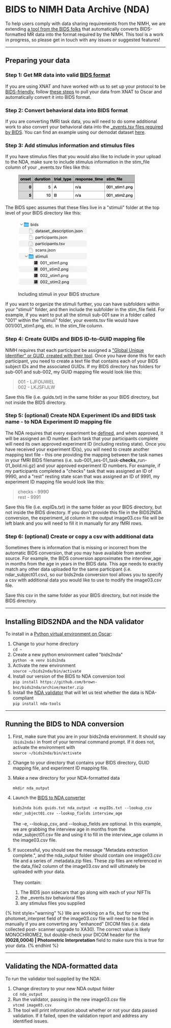 # BIDS to NIMH Data Archive (NDA)

To help users comply with data sharing requirements from the NIMH, we are extending [a tool from the BIDS folks](https://github.com/bids-standard/bids2nda) that automatically converts BIDS-formatted MR data into the format required by the NIMH.  This tool is a work in progress, so please get in touch with any issues or suggested features!

***

## Preparing your data

### Step 1: Get MR data into valid [BIDS format](https://bids-specification.readthedocs.io/en/stable/)

If you are using XNAT and have worked with us to set up your protocol to be [BIDS-friendly](../xnat/bids-compliant-protocols.md), follow [these steps](../xnat-to-bids-intro/using-oscar/oscar-utility-script/) to pull your data from XNAT to Oscar and automatically convert it into BIDS format.&#x20;

### Step 2: Convert behavioral data into BIDS format

If you are converting fMRI task data, you will need to do some additional work to also convert your behavioral data into the [\_events.tsv files required by BIDS](https://bids-specification.readthedocs.io/en/stable/modality-specific-files/task-events.html). You can find an example using our demodat dataset [here](../demo-dataset/basic-analysis-example-checks-task.md#step-2-extract-stimulus-timing-information-from-stimulus-presentation-output-files).&#x20;

### Step 3: Add stimulus information and stimulus files

If you have stimulus files that you would also like to include in your upload to the NDA, make sure to include stimulus information in the stim\_file column of your \_events.tsv files like this:

<figure><img src="../.gitbook/assets/Screenshot 2024-04-03 at 3.33.53 PM.png" alt=""><figcaption></figcaption></figure>

The BIDS spec assumes that these files live in a "stimuli" folder at the top level of your BIDS directory like this:&#x20;

<figure><img src="../.gitbook/assets/Screenshot 2024-04-03 at 3.38.36 PM.png" alt=""><figcaption><p>Including stimuli in your BIDS structure</p></figcaption></figure>

If you want to organize the stimuli further, you can have subfolders within your "stimuli" folder, and then include the subfolder in the stim\_file field. For example, if you want to put all the stimuli sub-001 saw in a folder called "001" within the "stimuli" folder, your events.tsv file would have 001/001\_stim1.png, etc. in the stim\_file column.

### Step 4: Create GUIDs and BIDS ID-to-GUID mapping file

NIMH requires that each participant be assigned a ["Global Unique Identifier" or GUID, created with their tool](https://nda.nih.gov/nda/nda-tools). Once you have done this for each participant, you need to create a text file that contains each of your BIDS subject IDs and the associated GUIDs. If my BIDS directory has folders for sub-001 and sub-002, my GUID mapping file would look like this:

> 001 - LJFOIJWEL\
> 002 - LKJSFIJLW

Save this file (i.e. guids.txt) in the same folder as your BIDS directory, but not inside the BIDS directory.

### Step 5: (optional) Create NDA Experiment IDs and BIDS task name - to NDA Experiment ID mapping file

The NDA requires that every experiment be [defined](https://nda.nih.gov/nda/tutorials/data-submission?chapter=experiment-id), and when approved, it will be assigned an ID number. Each task that your participants complete will need its own approved experiment ID (including resting state). Once you have received your experiment ID(s), you will need to create another mapping text file - this one providing the mapping between the task names in your fMRI BIDS filenames (i.e. sub-001\_ses-01\_task-**checks**\_run-01\_bold.nii.gz) and your approved experiment ID numbers. For example, if my participants completed a "checks" task that was assigned an ID of 9990, and a "rest" resting state scan that was assigned an ID of 9991, my experiment ID mapping file would look like this:

> checks - 9990\
> rest - 9991

Save this file (i.e. expIDs.txt) in the same folder as your BIDS directory, but not inside the BIDS directory. If you don't provide this file in the BIDS2NDA conversion, the experiment\_id column in the output image03.csv file will be left blank and you will need to fill it in manually for any fMRI rows.

### Step 6: (optional) Create or copy a csv with additional data

Sometimes there is information that is missing or incorrect from the automatic BIDS conversion, that you may have available from another source. For example, the BIDS conversion approximates the interview\_age in months from the age in years in the BIDS data. This age needs to exactly match any other data uploaded for the same participant (i.e. ndar\_subject01.csv), so our bids2nda conversion tool allows you to specify a csv with additional data you would like to use to modify the image03.csv file.

Save this csv in the same folder as your BIDS directory, but not inside the BIDS directory.

***

## Installing BIDS2NDA and the NDA validator

To install in a [Python virtual environment on Oscar](https://docs.ccv.brown.edu/oscar/software/python-installs#using-python-enviroments-venv):

1. Change to your home directory\
   `cd ~`&#x20;
2. Create a new python environment called "bids2nda"\
   `python -m venv bids2nda`&#x20;
3. Activate the new environment\
   `source ~/bids2nda/bin/activate`&#x20;
4. Install our version of the BIDS to NDA conversion tool\
   `pip install https://github.com/brown-bnc/bids2nda/archive/master.zip`&#x20;
5. Install the [NDA validator](https://github.com/NDAR/nda-tools/tree/main) that will let us test whether the data is NDA-compliant\
   `pip install nda-tools`

***

## Running the BIDS to NDA conversion

1. First, make sure that you are in your bids2nda environment. It should say `(bids2nda)` in front of your terminal command prompt. If it does not, activate the environment with  \
   `source ~/bids2nda/bin/activate`
2. Change to your directory that contains your BIDS directory, GUID mapping file, and experiment ID mapping file.
3.  Make a new directory for your NDA-formatted data

    `mkdir nda_output`
4.  Launch the [BIDS to NDA converter](https://github.com/brown-bnc/bids2nda?tab=readme-ov-file#bids2nda)

    `bids2nda bids guids.txt nda_output -e expIDs.txt --lookup_csv ndar_subject01.csv --lookup_fields interview_age`\
    \
    The -e, --lookup\_csv, and --lookup\_fields are optional. In this example, we are grabbing the interview age in months from the ndar\_subject01.csv file and using it to fill in the interview\_age column in the image03.csv file.
5. If successful, you should see the message "Metadata extraction complete.", and the nda\_output folder should contain one image03.csv file and a series of .metadata.zip files. These zip files are referenced in the data\_file2 column of the image03.csv and will ultimately be uploaded with your data. \
   \
   They contain:&#x20;
   1. The BIDS json sidecars that go along with each of your NIFTIs
   2. the \_events.tsv behavioral files
   3. any stimulus files you supplied

{% hint style="warning" %}
We are working on a fix, but for now the photomet\_interpret field of the image03.csv file will need to be filled in manually if you are converting any "enhanced" DICOM files (i.e. data collected post- scanner upgrade to XA30). The correct value is likely MONOCHROME2, but double-check your DICOM header for the **(0028,0004) | Photometric Interpretation** field to make sure this is true for your data.
{% endhint %}

***

## Validating the NDA-formatted data

To run the validator tool supplied by the NDA:

1. Change directory to your new NDA output folder\
   `cd nda_output`
2. Run the validator, passing in the new image03.csv file\
   `vtcmd image03.csv`
3. The tool will print information about whether or not your data passed validation. If it failed, open the validation report and address any identified issues.&#x20;
